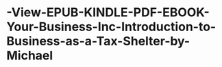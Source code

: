 # -View-EPUB-KINDLE-PDF-EBOOK-Your-Business-Inc-Introduction-to-Business-as-a-Tax-Shelter-by-Michael